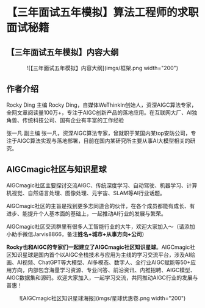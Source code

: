 # 【三年面试五年模拟】算法工程师的求职面试秘籍

## 【三年面试五年模拟】内容大纲

<center>![【三年面试五年模拟】内容大纲](imgs/框架.png width="200")</center>

## 作者介绍

Rocky Ding 主编
Rocky Ding，自媒体WeThinkIn创始人，资深AIGC算法专家，全网文章阅读量100万+，专注于AIGC创新产品的落地应用。在互联网大厂、AI独角兽、传统科技公司、国有企业有丰富的工作经验

张一凡 副主编
张一凡，资深AIGC算法专家，曾就职于某国内某top安防公司，专注于AIGC算法实现与落地部署，目前在国内某研究所主要从事AI大模型相关的研究。

## AIGCmagic社区与知识星球
AIGCmagic社区主要探讨交流AIGC、传统深度学习、自动驾驶、机器学习、计算机视觉、自然语言处理、图像处理、元宇宙、SLAM等AI行业话题。

AIGCmagic社区的主旨是找到更多志同道合的伙伴，在各个成员都能有成长、有进步、能提升个人基本面的基础上，一起推动AI行业的发展与繁荣。

AIGCmagic社区交流群里有很多人工智能行业的大牛，欢迎大家加入～（请添加小助手微信Jarvis8866，备注**姓名+城市+从事方向+公司**）

**Rocky也和AIGC的专家们一起建立了AIGCmagic社区知识星球**。AIGCmagic社区知识星球是国内首个以AIGC全栈技术与应用为主线的学习交流平台，涉及AI绘画、AI视频、ChatGPT等大模型、AI多模态、数字人、全行业AIGC赋能等50+应用方向，内部包含海量学习资源、专业问答、前沿资讯、内推招聘、AIGC模型、AIGC数据集和源码。欢迎大家加入，一起学习交流，共同推动AIGC行业的发展与普惠！

<center>![AIGCmagic社区知识星球海报](imgs/星球优惠卷.png width="200")</center>
